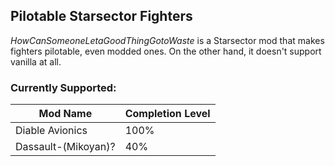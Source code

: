 ## Pilotable Starsector Fighters

*HowCanSomeoneLetaGoodThingGotoWaste* is a Starsector mod that makes fighters pilotable, even modded ones.
On the other hand, it doesn't support vanilla at all.

### Currently Supported:

Mod Name | Completion Level
-------- | ----------------
Diable Avionics | 100%
Dassault-(Mikoyan)? | 40%
